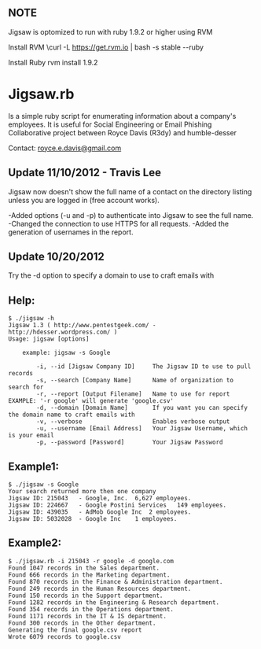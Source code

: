 NOTE
------
Jigsaw is optomized to run with ruby 1.9.2 or higher using RVM

Install RVM
	\curl -L https://get.rvm.io | bash -s stable --ruby

Install Ruby
	rvm install 1.9.2

Jigsaw.rb 
=========
Is a simple ruby script for enumerating information about a company's employees.
It is useful for Social Engineering or Email Phishing
Collaborative project between Royce Davis (R3dy) and humble-desser 

Contact: royce.e.davis@gmail.com

Update 11/10/2012 - Travis Lee
-----------------
Jigsaw now doesn't show the full name of a contact on the directory listing unless you are logged in (free account works).

-Added options (-u and -p) to authenticate into Jigsaw to see the full name. 
-Changed the connection to use HTTPS for all requests.
-Added the generation of usernames in the report.


Update 10/20/2012
-----------------
Try the -d option to specify a domain to use to craft emails with


Help:
-----
	$ ./jigsaw -h
	Jigsaw 1.3 ( http://www.pentestgeek.com/ - http://hdesser.wordpress.com/ )
	Usage: jigsaw [options]

		example: jigsaw -s Google

    		-i, --id [Jigsaw Company ID]     The Jigsaw ID to use to pull records
    		-s, --search [Company Name]      Name of organization to search for
    		-r, --report [Output Filename]   Name to use for report EXAMPLE: '-r google' will generate 'google.csv'
    		-d, --domain [Domain Name]       If you want you can specify the domain name to craft emails with
    		-v, --verbose                    Enables verbose output
    		-u, --username [Email Address]   Your Jigsaw Username, which is your email
    		-p, --password [Password]        Your Jigsaw Password
Example1:
---------
	$ ./jigsaw -s Google
	Your search returned more then one company
	Jigsaw ID: 215043	- Google, Inc.	6,627 employees.
	Jigsaw ID: 224667	- Google Postini Services	149 employees.
	Jigsaw ID: 439035	- AdMob Google Inc	2 employees.
	Jigsaw ID: 5032028	- Google Inc	1 employees.


Example2:
---------
	$ ./jigsaw.rb -i 215043 -r google -d google.com
	Found 1047 records in the Sales department.
	Found 666 records in the Marketing department.
	Found 870 records in the Finance & Administration department.
	Found 249 records in the Human Resources department.
	Found 150 records in the Support department.
	Found 1282 records in the Engineering & Research department.
	Found 354 records in the Operations department.
	Found 1171 records in the IT & IS department.
	Found 300 records in the Other department.
	Generating the final google.csv report
	Wrote 6079 records to google.csv
